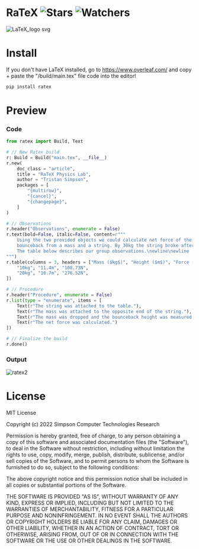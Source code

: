 # RaTeX ![Stars](https://img.shields.io/github/stars/realTristan/ratex?color=brightgreen) ![Watchers](https://img.shields.io/github/watchers/realTristan/ratex?label=Watchers)
![LaTeX_logo svg](https://user-images.githubusercontent.com/75189508/205514342-de019b59-ae1e-44a0-952e-02e289abf584.png)

# Install
If you don't have LaTeX installed, go to https://www.overleaf.com/ and copy + paste the "/build/main.tex" file code into the editor!
```py
pip install ratex
```

# Preview

<h3>Code</h3>

```py
from ratex import Build, Text

# // New Ratex build
r: Build = Build("main.tex", __file__)
r.new(
    doc_class = "article", 
    title = "RaTeX Physics Lab", 
    author = "Tristan Simpson",
    packages = [
        "{multirow}",
        "{cancel}",
        "{changepage}",
    ]
)

# // Observations
r.header("Observations", enumerate = False)
r.text(bold=False, italic=False, content=r"""
    Using the two provided objects we could calculate net force of the 
    bounceback from a mass and a string. By 30kg the string broke after the mass was dropped. 
    The table below describes our group observations.\newline\newline
""")
r.table(columns = 3, headers = ["Mass ($kg$)", "Height ($m$)", "Force (N)"], data = [
    "10kg", "11.4m", "108.73N",
    "20kg", "16.7m", "276.52N",
])

# // Procedure
r.header("Procedure", enumerate = False)
r.list(type = "enumerate", items = [
    Text(r"The string was attached to the table."),
    Text(r"The mass was attached to the opposite end of the string."),
    Text(r"The mass was dropped and the bounceback height was measured."),
    Text(r"The net force was calculated.")
])

# // Finalize the build
r.done()
```

<h3>Output</h3>

![ratex2](https://user-images.githubusercontent.com/75189508/205525983-dcfbc5a0-1aa8-4180-8706-cdb778c22e63.png)

# License
MIT License

Copyright (c) 2022 Simpson Computer Technologies Research

Permission is hereby granted, free of charge, to any person obtaining a copy
of this software and associated documentation files (the "Software"), to deal
in the Software without restriction, including without limitation the rights
to use, copy, modify, merge, publish, distribute, sublicense, and/or sell
copies of the Software, and to permit persons to whom the Software is
furnished to do so, subject to the following conditions:

The above copyright notice and this permission notice shall be included in all
copies or substantial portions of the Software.

THE SOFTWARE IS PROVIDED "AS IS", WITHOUT WARRANTY OF ANY KIND, EXPRESS OR
IMPLIED, INCLUDING BUT NOT LIMITED TO THE WARRANTIES OF MERCHANTABILITY,
FITNESS FOR A PARTICULAR PURPOSE AND NONINFRINGEMENT. IN NO EVENT SHALL THE
AUTHORS OR COPYRIGHT HOLDERS BE LIABLE FOR ANY CLAIM, DAMAGES OR OTHER
LIABILITY, WHETHER IN AN ACTION OF CONTRACT, TORT OR OTHERWISE, ARISING FROM,
OUT OF OR IN CONNECTION WITH THE SOFTWARE OR THE USE OR OTHER DEALINGS IN THE
SOFTWARE.
